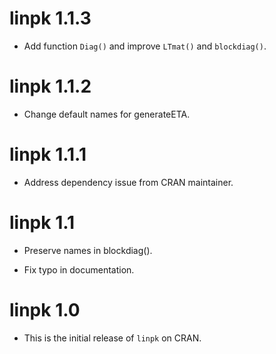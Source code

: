 # linpk 1.1.3

* Add function `Diag()` and improve `LTmat()` and `blockdiag()`.

# linpk 1.1.2

* Change default names for generateETA.

# linpk 1.1.1

* Address dependency issue from CRAN maintainer.

# linpk 1.1

* Preserve names in blockdiag().

* Fix typo in documentation.

# linpk 1.0

* This is the initial release of `linpk` on CRAN.

